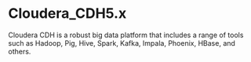 # Cloudera_CDH5.x
Cloudera CDH is a robust big data platform that includes a range of tools such as Hadoop, Pig, Hive, Spark, Kafka, Impala, Phoenix, HBase, and others.
